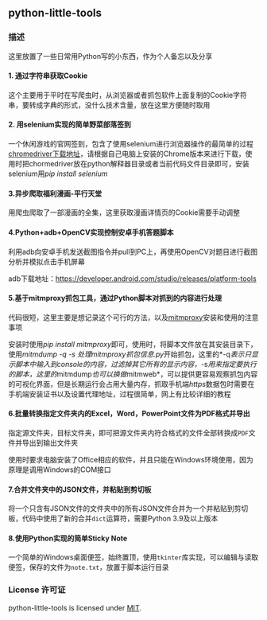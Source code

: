 ## python-little-tools

### 描述

这里放置了一些日常用Python写的小东西，作为个人备忘以及分享

#### 1. 通过字符串获取Cookie

这个主要用于平时在写爬虫时，从浏览器或者抓包软件上面复制的Cookie字符串，要转成字典的形式，没什么技术含量，放在这里方便随时取用

#### 2. 用selenium实现的简单野菜部落签到

一个休闲游戏的官网签到，包含了使用selenium进行浏览器操作的最简单的过程
[chromedriver下载地址](https://chromedriver.chromium.org/downloads)，请根据自己电脑上安装的Chrome版本来进行下载，使用时把chormedriver放在python解释器目录或者当前代码文件目录即可，安装selenium用*pip install selenium*

#### 3.异步爬取福利漫画-平行天堂

用爬虫爬取了一部漫画的全集，这里获取漫画详情页的Cookie需要手动调整

#### 4.Python+adb+OpenCV实现控制安卓手机答题脚本

利用adb向安卓手机发送截图指令并pull到PC上，再使用OpenCV对题目进行截图分析并模拟点击手机屏幕

adb下载地址：https://developer.android.com/studio/releases/platform-tools

#### 5.基于mitmproxy抓包工具，通过Python脚本对抓到的内容进行处理

代码很短，这里主要是想记录这个可行的方法，以及[mitmproxy](https://github.com/mitmproxy/mitmproxy)安装和使用的注意事项

安装时使用*pip install mitmproxy*即可，使用时，将脚本文件放在其安装目录下，使用*mitmdump -q -s 处理mitmproxy抓包信息.py*开始抓包，这里的*-q*表示只显示脚本中输入到console的内容，过滤掉其它所有的显示内容，*-s*用来指定要执行的脚本，这里的*mitmdump*也可以换做*mitmweb*，可以提供更容易观察抓包内容的可视化界面，但是长期运行会占用大量内存，抓取手机端*https*数据包时需要在手机端安装证书以及设置代理地址，过程很简单，网上有比较详细的教程

#### 6.批量转换指定文件夹内的Excel，Word，PowerPoint文件为PDF格式并导出

指定源文件夹，目标文件夹，即可把源文件夹内符合格式的文件全部转换成`PDF`文件并导出到输出文件夹

使用时要求电脑安装了Office相应的软件，并且只能在Windows环境使用，因为原理是调用Windows的COM接口

#### 7.合并文件夹中的JSON文件，并粘贴到剪切板

将一个只含有JSON文件的文件夹中的所有JSON文件合并为一个并粘贴到剪切板，代码中使用了新的合并`dict`运算符，需要Python 3.9及以上版本

#### 8.使用Python实现的简单Sticky Note

一个简单的Windows桌面便签，始终置顶，使用`tkinter`库实现，可以编辑与读取便签，保存的文件为`note.txt`，放置于脚本运行目录

### License 许可证

python-little-tools is licensed under [MIT](https://github.com/xukimseven/HardCandy-Jekyll/blob/master/LICENSE).